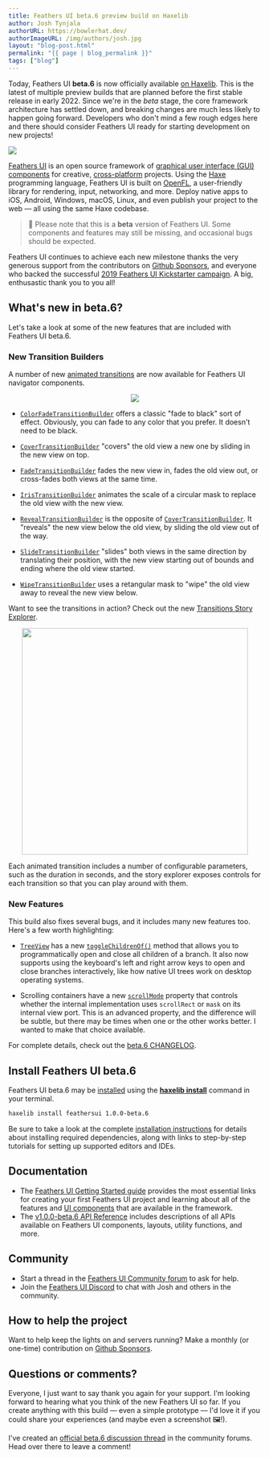 ```yaml
---
title: Feathers UI beta.6 preview build on Haxelib
author: Josh Tynjala
authorURL: https://bowlerhat.dev/
authorImageURL: /img/authors/josh.jpg
layout: "blog-post.html"
permalink: "{{ page | blog_permalink }}"
tags: ["blog"]
---
```


Today, Feathers UI **beta.6** is now officially available [on Haxelib](https://lib.haxe.org/p/feathersui). This is the latest of multiple preview builds that are planned before the first stable release in early 2022. Since we're in the _beta_ stage, the core framework architecture has settled down, and breaking changes are much less likely to happen going forward. Developers who don't mind a few rough edges here and there should consider Feathers UI ready for starting development on new projects!

![](/blog/img/feathersui-beta-6.png)

[Feathers UI](https://feathersui.com/) is an open source framework of [graphical user interface (GUI) components](https://feathersui.com/learn/haxe-openfl/ui-components) for creative, [cross-platform](https://feathersui.com/cross-platform-guis/) projects. Using the [Haxe](https://haxe.org/) programming language, Feathers UI is built on [OpenFL](https://openfl.org/), a user-friendly library for rendering, input, networking, and more. Deploy native apps to iOS, Android, Windows, macOS, Linux, and even publish your project to the web — all using the same Haxe codebase.

> 🚨 Please note that this is a **beta** version of Feathers UI. Some components and features may still be missing, and occasional bugs should be expected.

Feathers UI continues to achieve each new milestone thanks the very generous support from the contributors on [Github Sponsors](https://github.com/sponsors/joshtynjala), and everyone who backed the successful [2019 Feathers UI Kickstarter campaign](https://www.kickstarter.com/projects/feathersui/feathers-ui-cross-platform-components-for-haxe-and-openfl). A big, enthusastic thank you to you all!

## What's new in beta.6?

Let's take a look at some of the new features that are included with Feathers UI beta.6.

### New Transition Builders

A number of new [animated transitions](https://feathersui.com/learn/haxe-openfl/navigator-transitions/) are now available for Feathers UI navigator components.

<div style="text-align:center;"><a href="https://feathersui.com/learn/haxe-openfl/navigator-transitions/"><img src="/blog/img/beta-6-feathersui-transitions.png"></a></div>

- [`ColorFadeTransitionBuilder`](https://api.feathersui.com/current/feathers/motion/transitions/ColorFadeTransitionBuilder.html) offers a classic "fade to black" sort of effect. Obviously, you can fade to any color that you prefer. It doesn't need to be black.

- [`CoverTransitionBuilder`](https://api.feathersui.com/current/feathers/motion/transitions/CoverTransitionBuilder.html) "covers" the old view a new one by sliding in the new view on top.

- [`FadeTransitionBuilder`](https://api.feathersui.com/current/feathers/motion/transitions/FadeTransitionBuilder.html) fades the new view in, fades the old view out, or cross-fades both views at the same time.

- [`IrisTransitionBuilder`](https://api.feathersui.com/current/feathers/motion/transitions/IrisTransitionBuilder.html) animates the scale of a circular mask to replace the old view with the new view.

- [`RevealTransitionBuilder`](https://api.feathersui.com/current/feathers/motion/transitions/RevealTransitionBuilder.html) is the opposite of [`CoverTransitionBuilder`](https://api.feathersui.com/current/feathers/motion/transitions/CoverTransitionBuilder.html). It "reveals" the new view below the old view, by sliding the old view out of the way.

- [`SlideTransitionBuilder`](https://api.feathersui.com/current/feathers/motion/transitions/SlideTransitionBuilder.html) "slides" both views in the same direction by translating their position, with the new view starting out of bounds and ending where the old view started.

- [`WipeTransitionBuilder`](https://api.feathersui.com/current/feathers/motion/transitions/WipeTransitionBuilder.html) uses a retangular mask to "wipe" the old view away to reveal the new view below.

Want to see the transitions in action? Check out the new [Transitions Story Explorer](https://feathersui.com/samples/haxe-openfl/story-explorer/transitions/).

<div style="text-align:center;"><a href="https://feathersui.com/samples/haxe-openfl/story-explorer/transitions/"><img src="/blog/img/beta-6-feathersui-transitions-story-explorer.png" width="450"></a></div>

Each animated transition includes a number of configurable parameters, such as the duration in seconds, and the story explorer exposes controls for each transition so that you can play around with them.

### New Features

This build also fixes several bugs, and it includes many new features too. Here's a few worth highlighting:

- [`TreeView`](https://feathersui.com/learn/haxe-openfl/tree-view/) has a new [`toggleChildrenOf()`](https://api.feathersui.com/current/feathers/controls/TreeView.html#toggleChildrenOf) method that allows you to programmatically open and close all children of a branch. It also now supports using the keyboard's left and right arrow keys to open and close branches interactively, like how native UI trees work on desktop operating systems.

- Scrolling containers have a new [`scrollMode`](https://api.feathersui.com/current/feathers/controls/supportClasses/BaseScrollContainer.html#scrollMode) property that controls whether the internal implementation uses `scrollRect` or `mask` on its internal view port. This is an advanced property, and the difference will be subtle, but there may be times when one or the other works better. I wanted to make that choice available.

For complete details, check out the [beta.6 CHANGELOG](https://github.com/feathersui/feathersui-openfl/blob/v1.0.0-beta.6/CHANGELOG.md).

## Install Feathers UI beta.6

Feathers UI beta.6 may be [installed](https://feathersui.com/learn/haxe-openfl/installation) using the [**haxelib install**](https://lib.haxe.org/documentation/using-haxelib/#install) command in your terminal.

```sh
haxelib install feathersui 1.0.0-beta.6
```

Be sure to take a look at the complete [installation instructions](https://feathersui.com/learn/haxe-openfl/installation) for details about installing required dependencies, along with links to step-by-step tutorials for setting up supported editors and IDEs.

## Documentation

- The [Feathers UI Getting Started guide](https://feathersui.com/learn/haxe-openfl/getting-started) provides the most essential links for creating your first Feathers UI project and learning about all of the features and [UI components](https://feathersui.com/learn/haxe-openfl/ui-components) that are available in the framework.
- The [v1.0.0-beta.6 API Reference](https://api.feathersui.com/v1.0.0-beta.6/) includes descriptions of all APIs available on Feathers UI components, layouts, utility functions, and more.

## Community

- Start a thread in the [Feathers UI Community forum](https://community.feathersui.com/) to ask for help.
- Join the [Feathers UI Discord](https://discord.feathersui.com/) to chat with Josh and others in the community.

## How to help the project

Want to help keep the lights on and servers running? Make a monthly (or one-time) contribution on [Github Sponsors](https://github.com/sponsors/joshtynjala).

## Questions or comments?

Everyone, I just want to say thank you again for your support. I'm looking forward to hearing what you think of the new Feathers UI so far. If you create anything with this build — even a simple prototype — I'd love it if you could share your experiences (and maybe even a screenshot 🖼!).

I've created an [official beta.6 discussion thread](https://community.feathersui.com/d/73-feathers-ui-beta6-preview-build-on-haxelib) in the community forums. Head over there to leave a comment!
